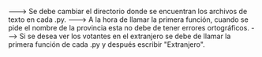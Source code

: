 ---> Se debe cambiar el directorio donde se encuentran los archivos de texto en cada .py.
---> A la hora de llamar la primera función, cuando se pide el nombre de la provincia esta no debe de tener errores ortográficos.
---> Si se desea ver los votantes en el extranjero se debe de llamar la primera función de cada .py y después escribir "Extranjero".
